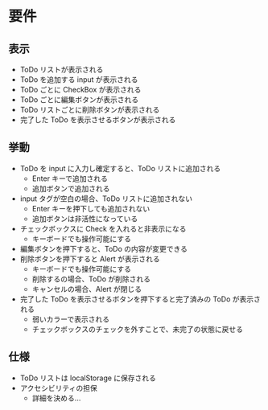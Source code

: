 # 要件

## 表示

- ToDo リストが表示される
- ToDo を追加する input が表示される
- ToDo ごとに CheckBox が表示される
- ToDo ごとに編集ボタンが表示される
- ToDo リストごとに削除ボタンが表示される
- 完了した ToDo を表示させるボタンが表示される

## 挙動

- ToDo を input に入力し確定すると、ToDo リストに追加される
  - Enter キーで追加される
  - 追加ボタンで追加される
- input タグが空白の場合、ToDo リストに追加されない
  - Enter キーを押下しても追加されない
  - 追加ボタンは非活性になっている
- チェックボックスに Check を入れると非表示になる
  - キーボードでも操作可能にする
- 編集ボタンを押下すると、ToDo の内容が変更できる
- 削除ボタンを押下すると Alert が表示される
  - キーボードでも操作可能にする
  - 削除するの場合、ToDo が削除される
  - キャンセルの場合、Alert が閉じる
- 完了した ToDo を表示させるボタンを押下すると完了済みの ToDo が表示される
  - 弱いカラーで表示される
  - チェックボックスのチェックを外すことで、未完了の状態に戻せる

## 仕様

- ToDo リストは localStorage に保存される
- アクセシビリティの担保
  - 詳細を決める...
